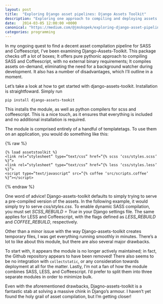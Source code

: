 ```yaml
---
layout: post
title:  "Exploring Django asset pipelines: Django Assets Toolkit"
description: "Exploring one approach to compiling and deploying assets in Django."
date:   2014-03-05 12:00:00 +0000
canonical: "https://medium.com/@jmskopek/exploring-django-asset-pipelines-django-assets-toolkit-dbf0a32ea2c8"
categories: programming
---
```


In my ongoing quest to find a decent asset compilation pipeline for SASS and Coffeescript, I’ve been examining Django-Assets-Toolkit. This package checks off a lot of boxes; It offers pure pythonic approach to compiling SASS and Coffeescript, with no external binary requirements; It compiles assets on-demand, eliminating the need for a background watcher during development. It also has a number of disadvantages, which I’ll outline in a moment.

Let’s take a look at how to get started with django-assets-toolkit. Installation is straightfoward. Simply run

~~~
pip install django-assets-tookit
~~~

This installs the module, as well as python compilers for scss and coffeescript. This is a nice touch, as it ensures that everything is included and no additional installation is required.

The module is comprised entirely of a handful of templatetags. To use them on an application, you would do something like this:

{% raw %}
~~~
{% load assetstoolkit %}
<link rel=”stylesheet” type=”text/css” href=”{% scss ‘css/styles.scss’ %}”>
<link rel=”stylesheet” type=”text/css” href=”{% less ‘css/styles.less’ %}”>
<script type=”text/javascript” src=”{% coffee ‘src/scripts.coffee’ %}”></script>
~~~
{% endraw %}

One word of advice! Django-assets-toolkit defaults to simply trying to serve a pre-compiled version of the assets. In the following example, it would simply try to serve *css/styles.css*. To enable dynamic SASS compilation, you must set *SCSS_REBUILD = True* in your Django settings file. The same applies for LESS and Coffeescript, with the flags defined as *LESS_REBUILD* and *COFFEE_REBUILD*, respectively.

Other than a minor issue with the way Django-assets-toolkit creates temporary files, I was get everything running smoothly in minutes. There’s a lot to like about this module, but there are also several major drawbacks.

To start with, it appears the module is no longer actively maintained; in fact, the Github repository appears to have been removed! There also seems to be no integration with `collectstatic`, or any consideration towards deployment at all for the matter. Lastly, I’m not a fan of how the module combines SASS, LESS, and Coffeescript. I’d prefer to split them into three separate modules in order to minimize bulk.

Even with the aforementioned drawbacks, Djagno-assets-toolkit is a fantastic stab at solving a massive chink in Django’s armour. I haven’t yet found the holy grail of asset compilation, but I’m getting closer!
